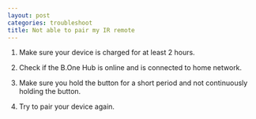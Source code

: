 ```yaml
---
layout: post
categories: troubleshoot
title: Not able to pair my IR remote
---
```


1. Make sure your device is charged for at least 2 hours.

2. Check if the B.One Hub is online and is connected to home network.

3. Make sure you hold the button for a short period and not continuously holding the button.

4. Try to pair your device again.